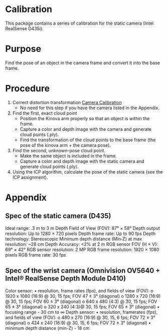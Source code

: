 # Calibration
This package contains a series of calibration for the static camera (Intel RealSense D435i).

# Purpose
Find the pose of an object in the camera frame and convert it into the base frame.

# Procedure
1. Correct distortion transformation [Camera Calibration](https://docs.opencv.org/4.x/dc/dbb/tutorial_py_calibration.html)
    - No need for this step if you have the camera listed in the Appendix.
2. Find the first, exact cloud point
    - Position the Kinova arm properly so that an object is within the frame.
    - Capture a color and depth image with the camera and generate cloud points (.ply).
    - Find the transformation of the cloud points to the base frame (the pose of the kinova arm + the camera pose).
3. Find the second, unknown-pose cloud point.
    - Make the same object is included in the frame.
    - Capture a color and depth image with the static camera and generate cloud points (.ply).
4. Using the ICP algorithm, calculate the pose of the static camera (see the ICP assignment).

# Appendix
## Spec of the static camera (D435)
Ideal range: .3 m to 3 m
Depth Field of View (FOV): 87° × 58° 
Depth output resolution: Up to 1280 × 720 pixels
Depth frame rate: Up to 90 fps
Depth technology: Stereoscopic 
Minimum depth distance (Min‑Z) at max resolution: ~28 cm
Depth Accuracy: <2% at 2 m
RGB sensor FOV (H × V): 69° × 42° 
RGB sensor resolution: 2 MP
RGB frame resolution: 1920 × 1080 pixels
RGB frame rate: 30 fps

## Spec of the wrist camera (Omnivision OV5640 + Intel® RealSense Depth Module D410)
Color sensor:
• resolution, frame rates (fps), and fields of view (FOV):
    o 1920 x 1080 (16:9) @ 30, 15 fps; FOV 47 ± 3° (diagonal)
    o 1280 x 720 (16:9) @ 30, 15 fps; FOV 60 ± 3° (diagonal)
    o 640 x 480 (4:3) @ 30, 15 fps; FOV 65 ± 3° (diagonal)
    o 320 x 240 (4:3)@ 30, 15 fps; FOV 65 ± 3° (diagonal)
• focusing range - 30 cm to ∞
Depth sensor:
• resolution, framerates (fps), and fields of view (FOV):
    o 480 x 270 (16:9) @ 30, 15, 6 fps; FOV 72 ± 3° (diagonal)
    o 424 x 240 (16:9) @ 30, 15, 6 fps; FOV 72 ± 3° (diagonal)
• minimum depth distance (min-Z) - 18 cm